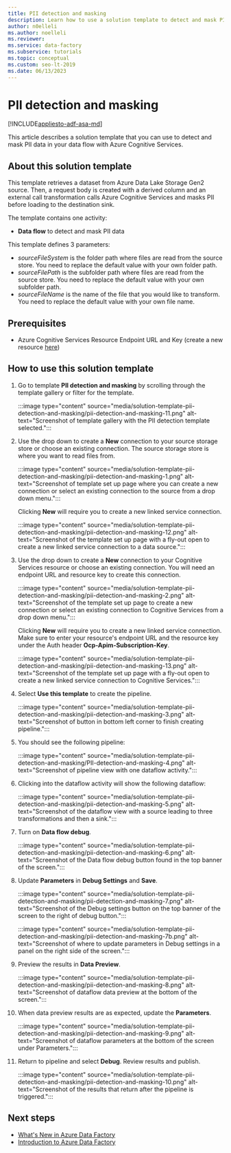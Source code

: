 ```yaml
---
title: PII detection and masking
description: Learn how to use a solution template to detect and mask PII data using Azure Data Factory.
author: n0elleli
ms.author: noelleli
ms.reviewer: 
ms.service: data-factory
ms.subservice: tutorials
ms.topic: conceptual
ms.custom: seo-lt-2019
ms.date: 06/13/2023
---
```


# PII detection and masking

[!INCLUDE[appliesto-adf-asa-md](includes/appliesto-adf-asa-md.md)]

This article describes a solution template that you can use to detect and mask PII data in your data flow with Azure Cognitive Services. 

## About this solution template

This template retrieves a dataset from Azure Data Lake Storage Gen2 source. Then, a request body is created with a derived column and an external call transformation calls Azure Cognitive Services and masks PII before loading to the destination sink. 

The template contains one activity: 
-  **Data flow** to detect and mask PII data

This template defines 3 parameters: 
-  *sourceFileSystem* is the folder path where files are read from the source store. You need to replace the default value with your own folder path.
-  *sourceFilePath* is the subfolder path where files are read from the source store. You need to replace the default value with your own subfolder path.
-  *sourceFileName* is the name of the file that you would like to transform. You need to replace the default value with your own file name.

## Prerequisites

*  Azure Cognitive Services Resource Endpoint URL and Key (create a new resource [here](https://portal.azure.com/#create/Microsoft.CognitiveServicesTextAnalytics))

## How to use this solution template

1. Go to template **PII detection and masking** by scrolling through the template gallery or filter for the template. 

	:::image type="content" source="media/solution-template-pii-detection-and-masking/pii-detection-and-masking-11.png" alt-text="Screenshot of template gallery with the PII detection template selected.":::

2. Use the drop down to create a **New** connection to your source storage store or choose an existing connection. The source storage store is where you want to read files from.

	:::image type="content" source="media/solution-template-pii-detection-and-masking/pii-detection-and-masking-1.png" alt-text="Screenshot of template set up page where you can create a new connection or select an existing connection to the source from a drop down menu.":::
	
    Clicking **New** will require you to create a new linked service connection. 
	
	:::image type="content" source="media/solution-template-pii-detection-and-masking/pii-detection-and-masking-12.png" alt-text="Screenshot of the template set up page with a fly-out open to create a new linked service connection to a data source.":::

3. Use the drop down to create a **New** connection to your Cognitive Services resource or choose an existing connection. You will need an endpoint URL and resource key to create this connection. 

	:::image type="content" source="media/solution-template-pii-detection-and-masking/pii-detection-and-masking-2.png" alt-text="Screenshot of the template set up page to create a new connection or select an existing connection to Cognitive Services from a drop down menu.":::
	
   Clicking **New** will require you to create a new linked service connection. Make sure to enter your resource's endpoint URL and the resource key under the Auth header **Ocp-Apim-Subscription-Key**. 
   
   :::image type="content" source="media/solution-template-pii-detection-and-masking/pii-detection-and-masking-13.png" alt-text="Screenshot of the template set up page with a fly-out open to create a new linked service connection to Cognitive Services.":::
   

4. Select **Use this template** to create the pipeline. 

	:::image type="content" source="media/solution-template-pii-detection-and-masking/pii-detection-and-masking-3.png" alt-text="Screenshot of button in bottom left corner to finish creating pipeline.":::

5. You should see the following pipeline: 

	:::image type="content" source="media/solution-template-pii-detection-and-masking/PII-detection-and-masking-4.png" alt-text="Screenshot of pipeline view with one dataflow activity.":::

6. Clicking into the dataflow activity will show the following dataflow: 

	:::image type="content" source="media/solution-template-pii-detection-and-masking/pii-detection-and-masking-5.png" alt-text="Screenshot of the dataflow view with a source leading to three transformations and then a sink.":::

7. Turn on **Data flow debug**. 

	:::image type="content" source="media/solution-template-pii-detection-and-masking/pii-detection-and-masking-6.png" alt-text="Screenshot of the Data flow debug button found in the top banner of the screen.":::

8. Update **Parameters** in **Debug Settings** and **Save**. 

	:::image type="content" source="media/solution-template-pii-detection-and-masking/pii-detection-and-masking-7.png" alt-text="Screenshot of the Debug settings button on the top banner of the screen to the right of debug button.":::
  
	:::image type="content" source="media/solution-template-pii-detection-and-masking/pii-detection-and-masking-7b.png" alt-text="Screenshot of where to update parameters in Debug settings in a panel on the right side of the screen.":::

9. Preview the results in **Data Preview**. 

	:::image type="content" source="media/solution-template-pii-detection-and-masking/pii-detection-and-masking-8.png" alt-text="Screenshot of dataflow data preview at the bottom of the screen.":::
  
10. When data preview results are as expected, update the **Parameters**.

	:::image type="content" source="media/solution-template-pii-detection-and-masking/pii-detection-and-masking-9.png" alt-text="Screenshot of dataflow parameters at the bottom of the screen under Parameters.":::

11. Return to pipeline and select **Debug**. Review results and publish. 

	:::image type="content" source="media/solution-template-pii-detection-and-masking/pii-detection-and-masking-10.png" alt-text="Screenshot of the results that return after the pipeline is triggered.":::

## Next steps

- [What's New in Azure Data Factory](whats-new.md)
- [Introduction to Azure Data Factory](introduction.md)





